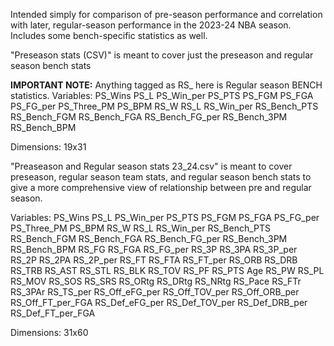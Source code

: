 Intended simply for comparison of pre-season performance and correlation with later, regular-season performance in the 2023-24 NBA season. 
Includes some bench-specific statistics as well.

"Preseason stats (CSV)" is meant to cover just the preseason and regular season bench stats

**IMPORTANT NOTE:** Anything tagged as RS_ here is Regular season BENCH statistics. 
Variables: PS_Wins	PS_L	PS_Win_per	PS_PTS	PS_FGM	PS_FGA	PS_FG_per	PS_Three_PM	PS_BPM	RS_W	RS_L	RS_Win_per	RS_Bench_PTS	RS_Bench_FGM	RS_Bench_FGA	RS_Bench_FG_per	RS_Bench_3PM	RS_Bench_BPM

Dimensions:
19x31


"Preaseason and Regular season stats 23_24.csv" is meant to cover preseason, regular season team stats, and regular season bench stats to give a more comprehensive view of relationship between pre and regular season. 

Variables: PS_Wins	PS_L	PS_Win_per	PS_PTS	PS_FGM	PS_FGA	PS_FG_per	PS_Three_PM	PS_BPM	RS_W	RS_L	RS_Win_per	RS_Bench_PTS	RS_Bench_FGM	RS_Bench_FGA	RS_Bench_FG_per	RS_Bench_3PM	RS_Bench_BPM	RS_FG	RS_FGA	RS_FG_per	RS_3P	RS_3PA	RS_3P_per	RS_2P	RS_2PA	RS_2P_per	RS_FT	RS_FTA	RS_FT_per	RS_ORB	RS_DRB	RS_TRB	RS_AST	RS_STL	RS_BLK	RS_TOV	RS_PF	RS_PTS	Age	RS_PW	RS_PL	RS_MOV	RS_SOS	RS_SRS	RS_ORtg	RS_DRtg	RS_NRtg	RS_Pace	RS_FTr	RS_3PAr	RS_TS_per	RS_Off_eFG_per	RS_Off_TOV_per	RS_Off_ORB_per	RS_Off_FT_per_FGA	RS_Def_eFG_per	RS_Def_TOV_per	RS_Def_DRB_per	RS_Def_FT_per_FGA

Dimensions: 31x60

